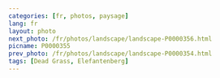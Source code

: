 ```yaml
---
categories: [fr, photos, paysage]
lang: fr
layout: photo
next_photo: /fr/photos/landscape/landscape-P0000356.html
picname: P0000355
prev_photo: /fr/photos/landscape/landscape-P0000354.html
tags: [Dead Grass, Elefantenberg]
---
```

